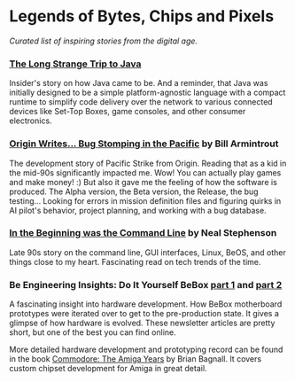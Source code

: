
# Legends of Bytes, Chips and Pixels

_Curated list of inspiring stories from the digital age._


### [The Long Strange Trip to Java](http://www.blinkenlights.com/classiccmp/javaorigin.html)

Insider's story on how Java came to be. And a reminder, that Java was initially designed to be a simple platform-agnostic language with a compact runtime to simplify code delivery over the network to various connected devices like Set-Top Boxes, game consoles, and other consumer electronics.


### [Origin Writes... Bug Stomping in the Pacific](http://www.ibiblio.org/GameBytes/issue19/misc/origin.html) by Bill Armintrout

The development story of Pacific Strike from Origin. Reading that as a kid in the mid-90s significantly impacted me. Wow! You can actually play games and make money! :)
But also it gave me the feeling of how the software is produced. The Alpha version, the Beta version, the Release, the bug testing... Looking for errors in mission definition files and figuring quirks in AI pilot's behavior, project planning, and working with a bug database.


### [In the Beginning was the Command Line](https://web.stanford.edu/class/cs81n/command.txt) by Neal Stephenson

Late 90s story on the command line, GUI interfaces, Linux, BeOS, and other things close to my heart. Fascinating read on tech trends of the time.


### Be Engineering Insights: Do It Yourself BeBox [part 1](https://www.haiku-os.org/legacy-docs/benewsletter/Issue1-9.html#Engineering1-9) and [part 2](https://www.haiku-os.org/legacy-docs/benewsletter/Issue1-22.html#Engineering1-2)


A fascinating insight into hardware development. How BeBox motherboard prototypes were iterated over to get to the pre-production state. It gives a glimpse of how hardware is evolved. These newsletter articles are pretty short, but one of the best you can find online.

More detailed hardware development and prototyping record can be found in the book [Commodore: The Amiga Years](https://www.amazon.com/Commodore-Amiga-Years-Brian-Bagnall/dp/0994031025/) by Brian Bagnall. It covers custom chipset development for Amiga in great detail.
